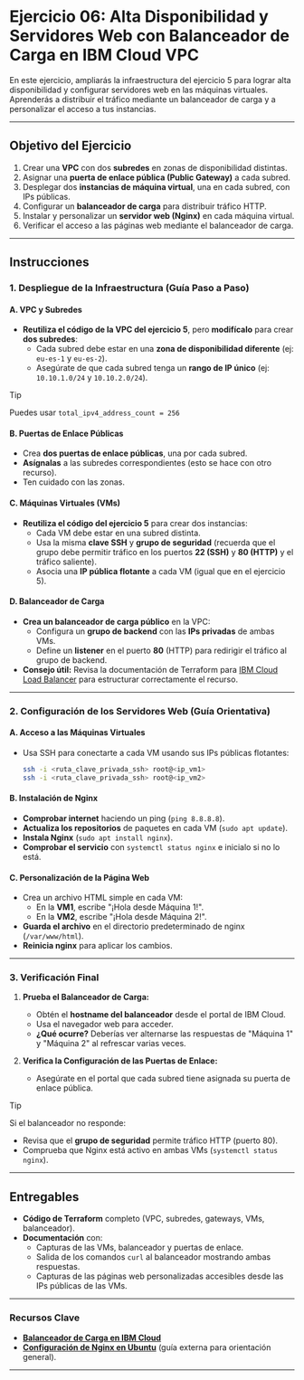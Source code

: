 # Ejercicio 06: Alta Disponibilidad y Servidores Web con Balanceador de Carga en IBM Cloud VPC

En este ejercicio, ampliarás la infraestructura del ejercicio 5 para lograr alta disponibilidad y configurar servidores web en las máquinas virtuales. Aprenderás a distribuir el tráfico mediante un balanceador de carga y a personalizar el acceso a tus instancias.

---

## Objetivo del Ejercicio

1. Crear una **VPC** con dos **subredes** en zonas de disponibilidad distintas.
2. Asignar una **puerta de enlace pública (Public Gateway)** a cada subred.
3. Desplegar dos **instancias de máquina virtual**, una en cada subred, con IPs públicas.
4. Configurar un **balanceador de carga** para distribuir tráfico HTTP.
5. Instalar y personalizar un **servidor web (Nginx)** en cada máquina virtual.
6. Verificar el acceso a las páginas web mediante el balanceador de carga.

---

## Instrucciones

### **1. Despliegue de la Infraestructura (Guía Paso a Paso)**

#### **A. VPC y Subredes**
   - **Reutiliza el código de la VPC del ejercicio 5**, pero **modifícalo** para crear **dos subredes**:
     - Cada subred debe estar en una **zona de disponibilidad diferente** (ej: `eu-es-1` y `eu-es-2`).
     - Asegúrate de que cada subred tenga un **rango de IP único** (ej: `10.10.1.0/24` y `10.10.2.0/24`).
> [!TIP]
> Puedes usar `total_ipv4_address_count = 256`


#### **B. Puertas de Enlace Públicas**
   - Crea **dos puertas de enlace públicas**, una por cada subred.
   - **Asígnalas** a las subredes correspondientes (esto se hace con otro recurso).
   - Ten cuidado con las zonas.

#### **C. Máquinas Virtuales (VMs)**
   - **Reutiliza el código del ejercicio 5** para crear dos instancias:
     - Cada VM debe estar en una subred distinta.
     - Usa la misma **clave SSH** y **grupo de seguridad** (recuerda que el grupo debe permitir tráfico en los puertos **22 (SSH)** y **80 (HTTP)** y el tráfico saliente).
     - Asocia una **IP pública flotante** a cada VM (igual que en el ejercicio 5).

#### **D. Balanceador de Carga**
   - **Crea un balanceador de carga público** en la VPC:
     - Configura un **grupo de backend** con las **IPs privadas** de ambas VMs.
     - Define un **listener** en el puerto **80** (HTTP) para redirigir el tráfico al grupo de backend.
   - **Consejo útil:** Revisa la documentación de Terraform para [IBM Cloud Load Balancer](https://registry.terraform.io/providers/IBM-Cloud/ibm/latest/docs/resources/is_lb) para estructurar correctamente el recurso.

---

### **2. Configuración de los Servidores Web (Guía Orientativa)**

#### **A. Acceso a las Máquinas Virtuales**
   - Usa SSH para conectarte a cada VM usando sus IPs públicas flotantes:
     ```bash
     ssh -i <ruta_clave_privada_ssh> root@<ip_vm1>
     ssh -i <ruta_clave_privada_ssh> root@<ip_vm2>
     ```

#### **B. Instalación de Nginx**
   - **Comprobar internet** haciendo un ping (`ping 8.8.8.8`).
   - **Actualiza los repositorios** de paquetes en cada VM (`sudo apt update`).
   - **Instala Nginx** (`sudo apt install nginx`).
   - **Comprobar el servicio** con `systemctl status nginx` e inicialo si no lo está.

#### **C. Personalización de la Página Web**
   - Crea un archivo HTML simple en cada VM:
     - En la **VM1**, escribe "¡Hola desde Máquina 1!".
     - En la **VM2**, escribe "¡Hola desde Máquina 2!".
   - **Guarda el archivo** en el directorio predeterminado de nginx (`/var/www/html`).
   - **Reinicia nginx** para aplicar los cambios.

---

### **3. Verificación Final**

1. **Prueba el Balanceador de Carga:**
   - Obtén el **hostname del balanceador** desde el portal de IBM Cloud.
   - Usa el navegador web para acceder.
   - **¿Qué ocurre?** Deberías ver alternarse las respuestas de "Máquina 1" y "Máquina 2" al refrescar varias veces.

2. **Verifica la Configuración de las Puertas de Enlace:**
   - Asegúrate en el portal que cada subred tiene asignada su puerta de enlace pública.

> [!TIP]
> Si el balanceador no responde:
> - Revisa que el **grupo de seguridad** permite tráfico HTTP (puerto 80).
> - Comprueba que Nginx está activo en ambas VMs (`systemctl status nginx`).

---

## Entregables

- **Código de Terraform** completo (VPC, subredes, gateways, VMs, balanceador).
- **Documentación** con:
  - Capturas de las VMs, balanceador y puertas de enlace.
  - Salida de los comandos `curl` al balanceador mostrando ambas respuestas.
  - Capturas de las páginas web personalizadas accesibles desde las IPs públicas de las VMs.

---

### **Recursos Clave**

- **[Balanceador de Carga en IBM Cloud](https://registry.terraform.io/providers/IBM-Cloud/ibm/latest/docs/resources/is_lb)**
- **[Configuración de Nginx en Ubuntu](https://ubuntu.com/tutorials/install-and-configure-nginx#1-overview)** (guía externa para orientación general).

---
